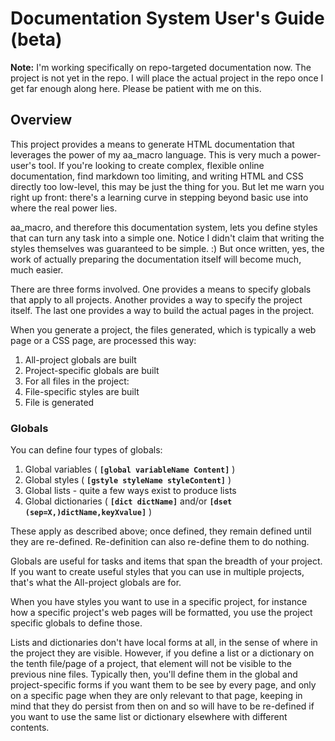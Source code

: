 # Documentation System User's Guide (beta)

**Note:** I'm working specifically on repo-targeted documentation now. The
project is not yet in the repo. I will place the actual project in the
repo once I get far enough along here. Please be patient with me on
this.

## Overview

This project provides a means to generate HTML documentation that
leverages the power of my aa_macro language. This is very much a
power-user's tool. If you're looking to create complex, flexible online
documentation, find markdown too limiting, and writing HTML and CSS
directly too low-level, this may be just the thing for you. But let me
warn you right up front: there's a learning curve in stepping beyond
basic use into where the real power lies.

aa_macro, and therefore this documentation system, lets you define
styles that can turn any task into a simple one. Notice I didn't claim
that writing the styles themselves was guaranteed to be simple. :\) But
once written, yes, the work of actually preparing the documentation
itself will become much, much easier.

There are three forms involved. One provides a means to specify globals
that apply to all projects. Another provides a way to specify the
project itself. The last one provides a way to build the actual
pages in the project.

When you generate a project, the files generated, which is typically a
web page or a CSS page, are processed this way:

 1. All-project globals are built
 2. Project-specific globals are built
 3. For all files in the project:
   1. File-specific styles are built
   2. File is generated

### Globals

You can define four types of globals:

 1. Global variables \( **`[global variableName Content]`** \)
 2. Global styles \( **`[gstyle styleName styleContent]`** \)
 3. Global lists - quite a few  ways exist to produce lists
 4. Global dictionaries \( **`[dict dictName]`** and/or **`[dset (sep=X,)dictName,keyXvalue]`** \)

These apply as described above; once defined, they remain defined until
they are re-defined. Re-definition can also re-define them to do
nothing.

Globals are useful for tasks and items that span the breadth of your
project. If you want to create useful styles that you can use in
multiple projects, that's what the All-project globals are for.

When you have styles you want to use in a specific project, for instance
how a specific project's web pages will be formatted, you use the
project specific globals to define those.

Lists and dictionaries don't have local forms at all, in the sense of
where in the project they are visible. However, if you define a list or
a dictionary on the tenth file/page of a project, that element will not
be visible to the previous nine files. Typically then, you'll define them
in the global and project-specific forms if you want them to be see by
every page, and only on a specific page when they are only relevant
to that page, keeping in mind that they do persist from then on and
so will have to be re-defined if you want to use the same list or
dictionary elsewhere with different contents.

